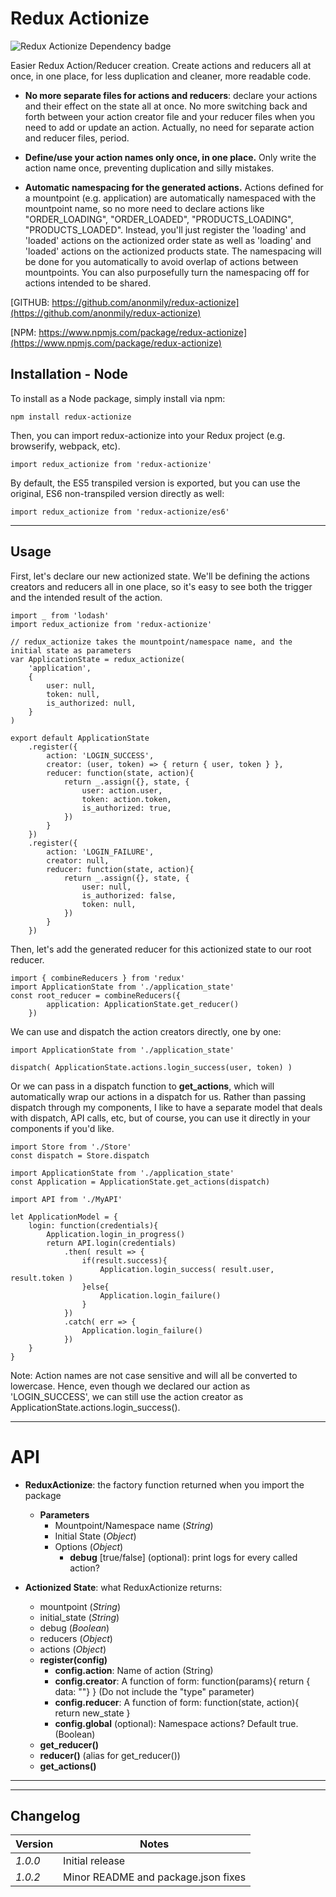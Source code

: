 Redux Actionize
====================
![Redux Actionize Dependency badge](https://david-dm.org/anonmily/redux-actionize.svg)

Easier Redux Action/Reducer creation. Create actions and reducers all at once, in one place, for less duplication and cleaner, more readable code. 

* **No more separate files for actions and reducers**: declare your actions and their effect on the state all at once. No more switching back and forth between your action creator file and your reducer files when you need to add or update an action. Actually, no need for separate action and reducer files, period.

* **Define/use your action names only once, in one place.** Only write the action name once, preventing duplication and silly mistakes.

* **Automatic namespacing for the generated actions.** Actions defined for a mountpoint (e.g. application) are automatically namespaced with the mountpoint name, so no more need to declare actions like "ORDER_LOADING", "ORDER_LOADED", "PRODUCTS_LOADING", "PRODUCTS_LOADED". Instead, you'll just register the 'loading' and 'loaded' actions on the actionized order state as well as 'loading' and 'loaded' actions on the actionized products state. The namespacing will be done for you automatically to avoid overlap of actions between mountpoints. You can also purposefully turn the namespacing off for actions intended to be shared.

[GITHUB:	https://github.com/anonmily/redux-actionize](https://github.com/anonmily/redux-actionize)

[NPM:		https://www.npmjs.com/package/redux-actionize](https://www.npmjs.com/package/redux-actionize)

## Installation - Node
To install as a Node package, simply install via npm:

	npm install redux-actionize

Then, you can import redux-actionize into your Redux project (e.g. browserify, webpack, etc).

	import redux_actionize from 'redux-actionize'

By default, the ES5 transpiled version is exported, but you can use the original, ES6 non-transpiled version directly as well:

	import redux_actionize from 'redux-actionize/es6'


--------------------------------------

## Usage

First, let's declare our new actionized state. We'll be defining the actions creators and reducers all in one place, so it's easy to see both the trigger and the intended result of the action.

	import _ from 'lodash'
	import redux_actionize from 'redux-actionize'

	// redux_actionize takes the mountpoint/namespace name, and the initial state as parameters
	var ApplicationState = redux_actionize(
		'application', 
		{
			user: null,
			token: null,
			is_authorized: null,
		}
	)

	export default ApplicationState
		.register({
			action: 'LOGIN_SUCCESS',
			creator: (user, token) => { return { user, token } },
			reducer: function(state, action){
				return _.assign({}, state, {
					user: action.user,
					token: action.token,
					is_authorized: true,
				})
			}
		})
		.register({
			action: 'LOGIN_FAILURE',
			creator: null,
			reducer: function(state, action){
				return _.assign({}, state, {
					user: null,
					is_authorized: false,
					token: null,
				})
			}
		})

Then, let's add the generated reducer for this actionized state to our root reducer.

	import { combineReducers } from 'redux'
	import ApplicationState from './application_state'
	const root_reducer = combineReducers({
			application: ApplicationState.get_reducer()
		})

We can use and dispatch the action creators directly, one by one:

	import ApplicationState from './application_state'
	
	dispatch( ApplicationState.actions.login_success(user, token) )


Or we can pass in a dispatch function to **get_actions**, which will automatically wrap our actions in a dispatch for us. Rather than passing dispatch through my components, I like to have a separate model that deals with dispatch, API calls, etc, but of course, you can use it directly in your components if you'd like.

	import Store from './Store'
	const dispatch = Store.dispatch
	
	import ApplicationState from './application_state'
	const Application = ApplicationState.get_actions(dispatch)

	import API from './MyAPI'

	let ApplicationModel = {
		login: function(credentials){
			Application.login_in_progress()
			return API.login(credentials)
				.then( result => {
					if(result.success){
						Application.login_success( result.user, result.token )
					}else{
						Application.login_failure()
					}
				})
				.catch( err => {
					Application.login_failure()
				})
		}
	}

Note: Action names are not case sensitive and will all be converted to lowercase. Hence, even though we declared our action as 'LOGIN_SUCCESS', we can still use the action creator as ApplicationState.actions.login_success().

--------------------------------------

# API
* **ReduxActionize**: the factory function returned when you import the package
	+ **Parameters**
		- Mountpoint/Namespace name (*String*)
		- Initial State (*Object*)
		- Options (*Object*)
			* **debug** [true/false] (optional): print logs for every called action?
	
* **Actionized State**: what ReduxActionize returns:
	+ mountpoint (*String*)
	+ initial_state (*String*)
	+ debug (*Boolean*)
	+ reducers (*Object*)
	+ actions (*Object*)
	+ **register(config)**
		* **config.action**: Name of action (String)
		* **config.creator**: A function of form: function(params){ return { data: ""} } (Do not include the "type" parameter)
		* **config.reducer**: A function of form: function(state, action){ return new_state }
		* **config.global** (optional): Namespace actions? Default true. (Boolean)
	+ **get_reducer()**
	+ **reducer()** (alias for get_reducer())
	+ **get_actions()**

--------------------------------------

---
## Changelog
| Version | Notes                                                                                                                                                                            |
|---------|----------------------------------------------------------------------------------------------------------------------------------------------------------------------------------|
| _1.0.0_   | Initial release |
| _1.0.2_   | Minor README and package.json fixes |